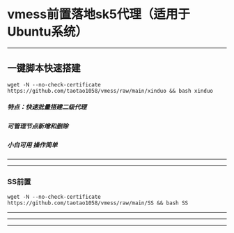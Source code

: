 # vmess前置落地sk5代理（适用于Ubuntu系统）
---

##  一键脚本快速搭建
```
wget -N --no-check-certificate https://github.com/taotao1058/vmess/raw/main/xinduo && bash xinduo
```

#####  特点：快速批量搭建二级代理
#####        可管理节点新增和删除
#####        小白可用 操作简单

---

---

###  SS前置

```
wget -N --no-check-certificate https://github.com/taotao1058/vmess/raw/main/SS && bash SS
```

---


---



---

